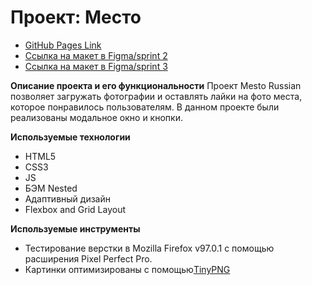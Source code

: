 # Проект: Место

* [GitHub Pages Link](https://maichonok.github.io/mesto-project/index.html)
* [Ссылка на макет в Figma/sprint 2](https://www.figma.com/file/2cn9N9jSkmxD84oJik7xL7/JavaScript.-Sprint-4?node-id=0%3A1)
* [Ссылка на макет в Figma/sprint 3](https://www.figma.com/file/bjyvbKKJN2naO0ucURl2Z0/JavaScript.-Sprint-5?node-id=0%3A1)

**Описание проекта и его функциональности**
Проект Mesto Russian позволяет загружать фотографии и оставлять лайки на фото места, которое понравилось пользователям.
В данном проекте были реализованы модальное окно и кнопки.

**Используемые технологии**
* HTML5
* CSS3
* JS
* БЭМ Nested
* Адаптивный дизайн
* Flexbox and Grid Layout

**Используемые инструменты**

* Тестирование верстки в Mozilla Firefox v97.0.1 с помощью расширения Pixel Perfect Pro.
* Картинки оптимизированы с помощью[TinyPNG](https://tinypng.com/)


